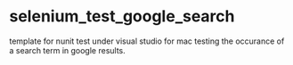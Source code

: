 # selenium_test_google_search
template for nunit test under visual studio for mac testing the occurance of a search term in google results.
